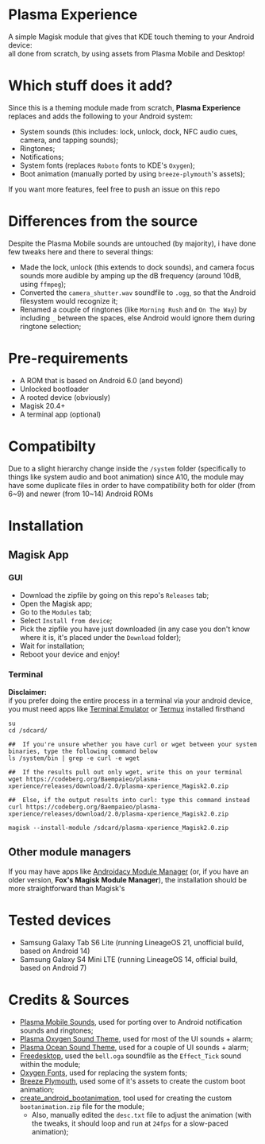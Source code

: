 # Plasma Experience
A simple Magisk module that gives that KDE touch theming to your Android device:  
all done from scratch, by using assets from Plasma Mobile and Desktop!  

# Which stuff does it add?
Since this is a theming module made from scratch, **Plasma Experience** replaces and adds the following to your Android system:  
* System sounds (this includes: lock, unlock, dock, NFC audio cues, camera, and tapping sounds);  
* Ringtones;  
* Notifications;  
* System fonts (replaces `Roboto` fonts to KDE's `Oxygen`);  
* Boot animation (manually ported by using `breeze-plymouth`'s assets);  

If you want more features, feel free to push an issue on this repo  

# Differences from the source
Despite the Plasma Mobile sounds are untouched (by majority), i have done few tweaks here and there to several things:  
* Made the lock, unlock (this extends to dock sounds), and camera focus sounds more audible by amping up the dB frequency (around 10dB, using `ffmpeg`);  
* Converted the `camera_shutter.wav` soundfile to `.ogg`, so that the Android filesystem would recognize it;  
* Renamed a couple of ringtones (like `Morning Rush` and `On The Way`) by including `_` between the spaces, else Android would ignore them during ringtone selection;  

# Pre-requirements
* A ROM that is based on Android 6.0 (and beyond)  
* Unlocked bootloader  
* A rooted device (obviously)  
* Magisk 20.4+
* A terminal app (optional)  

# Compatibilty
Due to a slight hierarchy change inside the `/system` folder (specifically to things like system audio and boot animation) since A10, the module may have some duplicate files in order to have compatibility both for older (from 6~9) and newer (from 10~14) Android ROMs  

# Installation
## Magisk App
### GUI
* Download the zipfile by going on this repo's `Releases` tab;  
* Open the Magisk app;  
* Go to the `Modules` tab;  
* Select `Install from device`;  
* Pick the zipfile you have just downloaded (in any case you don't know where it is, it's placed under the `Download` folder);  
* Wait for installation;  
* Reboot your device and enjoy!

### Terminal
**Disclaimer:**  
if you prefer doing the entire process in a terminal via your android device, you must need apps like [Terminal Emulator](https://f-droid.org/en/packages/jackpal.androidterm/) or [Termux](https://f-droid.org/en/packages/com.termux/) installed firsthand  
```
su
cd /sdcard/

##  If you're unsure whether you have curl or wget between your system binaries, type the following command below
ls /system/bin | grep -e curl -e wget

##  If the results pull out only wget, write this on your terminal
wget https://codeberg.org/Baempaieo/plasma-xperience/releases/download/2.0/plasma-xperience_Magisk2.0.zip

##  Else, if the output results into curl: type this command instead
curl https://codeberg.org/Baempaieo/plasma-xperience/releases/download/2.0/plasma-xperience_Magisk2.0.zip

magisk --install-module /sdcard/plasma-xperience_Magisk2.0.zip
```

## Other module managers
If you may have apps like [Androidacy Module Manager](https://github.com/Androidacy/MagiskModuleManager) (or, if you have an older version, **Fox's Magisk Module Manager**), the installation should be more straightforward than Magisk's  

# Tested devices
* Samsung Galaxy Tab S6 Lite (running LineageOS 21, unofficial build, based on Android 14)  
* Samsung Galaxy S4 Mini LTE (running LineageOS 14, official build, based on Android 7)  

# Credits & Sources
* [Plasma Mobile Sounds](https://github.com/KDE/plasma-mobile-sounds), used for porting over to Android notification sounds and ringtones;
* [Plasma Oxygen Sound Theme](https://github.com/KDE/oxygen-sounds), used for most of the UI sounds + alarm;  
* [Plasma Ocean Sound Theme](https://github.com/KDE/ocean-sound-theme), used for a couple of UI sounds + alarm;  
* [Freedesktop](https://www.freedesktop.org/wiki/), used the `bell.oga` soundfile as the `Effect_Tick` sound within the module;  
* [Oxygen Fonts](https://github.com/vernnobile/oxygenFont), used for replacing the system fonts;  
* [Breeze Plymouth](https://github.com/KDE/breeze-plymouth), used some of it's assets to create the custom boot animation;  
* [create_android_bootanimation](https://github.com/iamantony/create_android_bootanimation), tool used for creating the custom `bootanimation.zip` file for the module;  
    * Also, manually edited the `desc.txt` file to adjust the animation (with the tweaks, it should loop and run at `24fps` for a slow-paced animation);  
